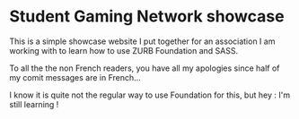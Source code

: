 # Student Gaming Network showcase

This is a simple showcase website I put together for an association I am working with to learn how to use ZURB Foundation and SASS.

To all the the non French readers, you have all my apologies since half of my comit messages are in French...

I know it is quite not the regular way to use Foundation for this, but hey : I'm still learning !